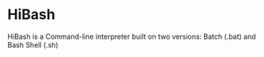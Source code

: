 # HiBash
HiBash is a Command-line interpreter built on two versions: Batch (.bat) and Bash Shell (.sh)
